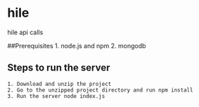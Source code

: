 # hile
hile api calls

##Prerequisites
	1. node.js and npm
	2. mongodb 

## Steps to run the server
	1. Download and unzip the project
	2. Go to the unzipped project directory and run npm install
	3. Run the server node index.js